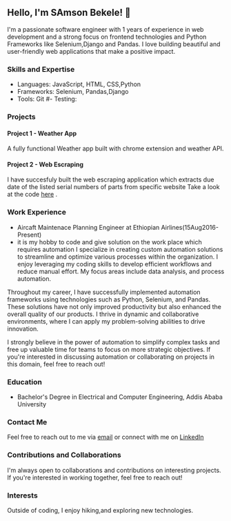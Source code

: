 ## Hello, I'm SAmson Bekele! 👋

I'm a passionate software engineer with 1 years of experience in web development and a strong focus on frontend technologies and Python Frameworks like Selenium,Django and Pandas. I love building beautiful and user-friendly web applications that make a positive impact.

### Skills and Expertise

- Languages: JavaScript, HTML, CSS,Python
- Frameworks: Selenium, Pandas,Django
- Tools: Git
#- Testing: 

### Projects

#### Project 1 - Weather App
A fully functional Weather app  built with chrome extension and weather API. 
#### Project 2 - Web Escraping
I have succesfuly built the web escraping application  which extracts due date of the listed  serial numbers of parts from specific website Take a look at the code [here](https://github.com/zesambek/web-scraping-SN-with-due-date)
.

### Work Experience

- Aircaft Maintenace Planning Engineer at Ethiopian Airlines(15Aug2016-Present)
- it is my hobby to code and give solution on the work place which requires automation
   I specialize in creating custom automation solutions to streamline and optimize various processes within the organization. I enjoy leveraging my coding skills to develop efficient workflows and reduce manual effort. My focus areas include data analysis, and process automation.

Throughout my career, I have successfully implemented automation frameworks using technologies such as Python, Selenium, and Pandas. These solutions have not only improved productivity but also enhanced the overall quality of our products. I thrive in dynamic and collaborative environments, where I can apply my problem-solving abilities to drive innovation.

I strongly believe in the power of automation to simplify complex tasks and free up valuable time for teams to focus on more strategic objectives. If you're interested in discussing automation or collaborating on projects in this domain, feel free to reach out!

### Education

- Bachelor's Degree in Electrical and Computer Engineering, Addis Ababa University

### Contact Me

Feel free to reach out to me via [email](bekelesamson4@gmail.com) or connect with me on [LinkedIn](https://www.linkedin.com/in/samsonbekele)

### Contributions and Collaborations

I'm always open to collaborations and contributions on interesting projects. If you're interested in working together, feel free to reach out!

### Interests

Outside of coding, I enjoy hiking,and exploring new technologies.

